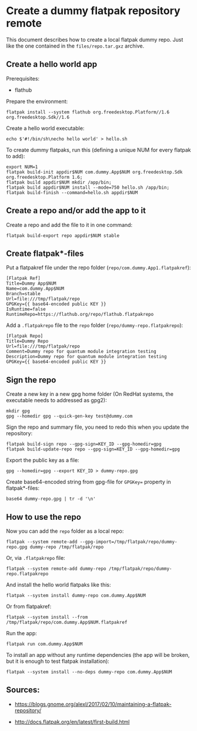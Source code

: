 # Create a dummy flatpak repository remote

This document describes how to create a local flatpak dummy repo. Just like the one contained in the `files/repo.tar.gxz` archive.


## Create a hello world app

Prerequisites:

 - flathub

Prepare the environment:

```
flatpak install --system flathub org.freedesktop.Platform//1.6 org.freedesktop.Sdk//1.6
```

Create a hello world executable:

```
echo $'#!/bin/sh\necho hello world' > hello.sh
```

To create dummy flatpaks, run this (defining a unique NUM for every flatpak to add):

```
export NUM=1
flatpak build-init appdir$NUM com.dummy.App$NUM org.freedesktop.Sdk org.freedesktop.Platform 1.6;
flatpak build appdir$NUM mkdir /app/bin;
flatpak build appdir$NUM install --mode=750 hello.sh /app/bin;
flatpak build-finish --command=hello.sh appdir$NUM
```

## Create a repo and/or add the app to it

Create a repo and add the file to it in one command:

```
flatpak build-export repo appdir$NUM stable
```

## Create flatpak*-files

Put a flatpakref file under the repo folder (`repo/com.dummy.App1.flatpakref`):

```
[Flatpak Ref]
Title=Dummy App$NUM
Name=com.dummy.App$NUM
Branch=stable
Url=file:///tmp/flatpak/repo
GPGKey={{ base64-encoded public KEY }}
IsRuntime=false
RuntimeRepo=https://flathub.org/repo/flathub.flatpakrepo
```

Add a `.flatpakrepo` file to the `repo` folder (`repo/dummy-repo.flatpakrepo`):

```
[Flatpak Repo]
Title=Dummy Repo
Url=file:///tmp/flatpak/repo
Comment=Dummy repo for quantum module integration testing
Description=Dummy repo for quantum module integration testing
GPGKey={{ base64-encoded public KEY }}
```

## Sign the repo

Create a new key in a new gpg home folder (On RedHat systems, the executable needs to addressed as gpg2):

```
mkdir gpg
gpg --homedir gpg --quick-gen-key test@dummy.com
```

Sign the repo and summary file, you need to redo this when you update the repository:

```
flatpak build-sign repo --gpg-sign=KEY_ID --gpg-homedir=gpg
flatpak build-update-repo repo --gpg-sign=KEY_ID --gpg-homedir=gpg
```

Export the public key as a file:

```
gpg --homedir=gpg --export KEY_ID > dummy-repo.gpg
```

Create base64-encoded string from gpg-file for `GPGKey=` property in flatpak*-files:

```
base64 dummy-repo.gpg | tr -d '\n'
```

## How to use the repo

Now you can add the `repo` folder as a local repo:

```
flatpak --system remote-add --gpg-import=/tmp/flatpak/repo/dummy-repo.gpg dummy-repo /tmp/flatpak/repo
```

Or, via `.flatpakrepo` file:

```
flatpak --system remote-add dummy-repo /tmp/flatpak/repo/dummy-repo.flatpakrepo
```

And install the hello world flatpaks like this:

```
flatpak --system install dummy-repo com.dummy.App$NUM
```

Or from flatpakref:

```
flatpak --system install --from /tmp/flatpak/repo/com.dummy.App$NUM.flatpakref
```

Run the app:

```
flatpak run com.dummy.App$NUM
```

To install an app without any runtime dependencies (the app will be broken, but it is enough to test flatpak installation):

```
flatpak --system install --no-deps dummy-repo com.dummy.App$NUM
```

## Sources:

* https://blogs.gnome.org/alexl/2017/02/10/maintaining-a-flatpak-repository/

* http://docs.flatpak.org/en/latest/first-build.html
